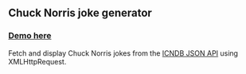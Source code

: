 ## Chuck Norris joke generator

### [Demo here](https://rawgit.com/jbagio/modern-javascript-from-the-beginning/master/projects/joke-generator/index.html)

Fetch and display Chuck Norris jokes from the [ICNDB JSON API](http://www.icndb.com/api/) using XMLHttpRequest.
